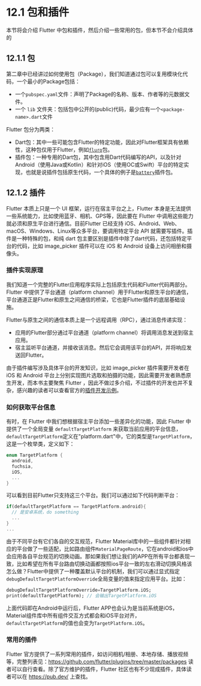 # 12.1 包和插件

本节将会介绍 Flutter 中包和插件，然后介绍一些常用的包，但本节不会介绍具体的

## 12.1.1 包

第二章中已经讲过如何使用包（Package），我们知道通过包可以复用模块化代码，一个最小的Package包括：

- 一个`pubspec.yaml`文件：声明了Package的名称、版本、作者等的元数据文件。
- 一个 `lib` 文件夹：包括包中公开的(public)代码，最少应有一个`<package-name>.dart`文件

Flutter 包分为两类：

- Dart包：其中一些可能包含Flutter的特定功能，因此对Flutter框架具有依赖性，这种包仅用于Flutter，例如[`fluro`](https://pub.dartlang.org/packages/fluro)包。
- 插件包：一种专用的Dart包，其中包含用Dart代码编写的API，以及针对Android（使用Java或Kotlin）和针对iOS（使用OC或Swift）平台的特定实现，也就是说插件包括原生代码，一个具体的例子是[`battery`](https://pub.dartlang.org/packages/battery)插件包。

## 12.1.2 插件

Flutter 本质上只是一个 UI 框架，运行在宿主平台之上，Flutter 本身是无法提供一些系统能力，比如使用蓝牙、相机、GPS等，因此要在 Flutter 中调用这些能力就必须和原生平台进行通信。目前Flutter 已经支持 iOS、Android、Web、macOS、Windows、Linux等众多平台，要调用特定平台 API 就需要写插件。插件是一种特殊的包，和纯 dart 包主要区别是插件中除了dart代码，还包括特定平台的代码，比如 image_picker 插件可以在 iOS 和 Android 设备上访问相册和摄像头。

### 插件实现原理

我们知道一个完整的Flutter应用程序实际上包括原生代码和Flutter代码两部分。Flutter 中提供了平台通道（platform channel）用于Flutter和原生平台的通信，平台通道正是Flutter和原生之间通信的桥梁，它也是Flutter插件的底层基础设施。

Flutter与原生之间的通信本质上是一个远程调用（RPC），通过消息传递实现：

- 应用的Flutter部分通过平台通道（platform channel）将调用消息发送到宿主应用。
- 宿主监听平台通道，并接收该消息。然后它会调用该平台的API，并将响应发送回Flutter。

由于插件编写涉及具体平台的开发知识，比如 image_picker 插件需要开发者在 iOS 和 Android 平台上分别实现图片选取和拍摄的功能，因此需要开发者熟悉原生开发，而本书主要聚焦 Flutter ，因此不做过多介绍，不过插件的开发也并不复杂，感兴趣的读者可以查看官方的[插件开发示例](https://flutter.cn/docs/development/packages-and-plugins/developing-packages)。

### 如何获取平台信息

有时，在 Flutter 中我们想根据宿主平台添加一些差异化的功能，因此 Flutter 中提供了一个全局变量 `defaultTargetPlatform` 来获取当前应用的平台信息，`defaultTargetPlatform`定义在"platform.dart"中，它的类型是`TargetPlatform`，这是一个枚举类，定义如下：

```dart
enum TargetPlatform {
  android,
  fuchsia,
  iOS,
  ...
}
```

可以看到目前Flutter只支持这三个平台。我们可以通过如下代码判断平台：

```dart
if(defaultTargetPlatform == TargetPlatform.android){
  // 是安卓系统，do something
  ...
}
...
```

由于不同平台有它们各自的交互规范，Flutter Material库中的一些组件都针对相应的平台做了一些适配，比如路由组件`MaterialPageRoute`，它在android和ios中会应用各自平台规范的切换动画。那如果我们想让我们的APP在所有平台都表现一致，比如希望在所有平台路由切换动画都按照ios平台一致的左右滑动切换风格该怎么做？Flutter中提供了一种覆盖默认平台的机制，我们可以通过显式指定`debugDefaultTargetPlatformOverride`全局变量的值来指定应用平台。比如：

```dart
debugDefaultTargetPlatformOverride=TargetPlatform.iOS;
print(defaultTargetPlatform); // 会输出TargetPlatform.iOS
```

上面代码即在Android中运行后，Flutter APP也会认为是当前系统是iOS，Material组件库中所有组件交互方式都会和iOS平台对齐，`defaultTargetPlatform`的值也会变为`TargetPlatform.iOS`。

### 常用的插件

Flutter 官方提供了一系列常用的插件，如访问相机/相册、本地存储、播放视频等，完整列表见：https://github.com/flutter/plugins/tree/master/packages 读者可以自行查看。除了官方维护的插件，Flutter 社区也有不少现成插件，具体读者可以在 https://pub.dev/ 上查找。



